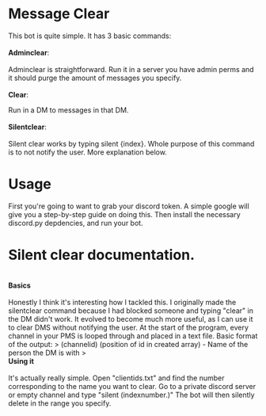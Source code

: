 # Message Clear
This bot is quite simple. It has 3 basic commands:
</br>
</br>
<b>Adminclear</b>:
<br>
<br>
Adminclear is straightforward. Run it in a server you have admin perms and it should purge the amount of messages you specify.
<br>
<br>
<b>Clear</b>:
<br>


Run in a DM to messages in that DM.
<br>
<br>
<b>Silentclear</b>:
<br>
<br>
Silent clear works by typing silent {index}. Whole purpose of this command is to not notify the user. More explanation below.

# Usage
First you're going to want to grab your discord token. A simple google will give you a step-by-step guide on doing this. Then install the necessary discord.py depdencies, and run your bot. 

# Silent clear documentation.

<br>
<b>Basics</b>
<br>
<br>
Honestly I think it's interesting how I tackled this. I originally made the silentclear command because I had blocked someone and typing "clear" in the DM didn't work. It evolved to become much more useful, as I can use it to clear DMS without notifying the user. At the start of the program, every channel in your PMS is looped through and placed in a text file. Basic format of the output:
> (channelid) (position of id in created array) - Name of the person the DM is with
>
<br>
<b>Using it</b>
<br>
<br>
It's actually really simple. Open "clientids.txt" and find the number corresponding to the name you want to clear. Go to a private discord server or empty channel and type "silent (indexnumber.)" The bot will then silently delete in the range you specify.
